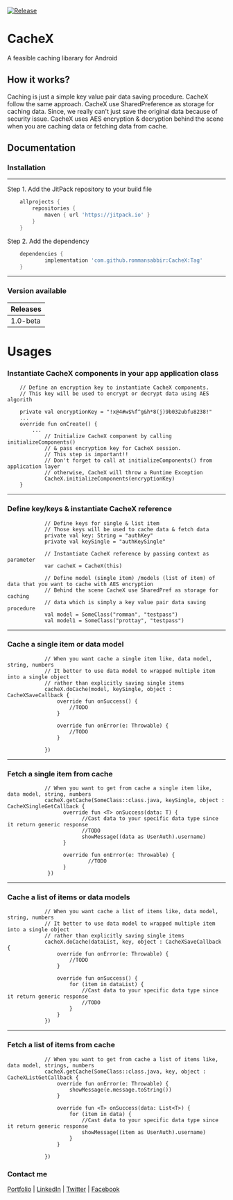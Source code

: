 [![Release](https://jitpack.io/v/jitpack/android-example.svg)](https://jitpack.io/#rommansabbir/CacheX/1.0-beta)
# CacheX
A feasible caching libarary for Android

## How it works?
Caching is just a simple key value pair data saving procedure. CacheX follow the same approach. CacheX use SharedPreference as storage
for caching data. Since, we really can't just save the original data because of security issue. CacheX uses AES encryption & decryption
behind the scene when you are caching data or fetching data from cache. 

## Documentation

### Installation
---
Step 1. Add the JitPack repository to your build file 

```gradle
	allprojects {
		repositories {
			maven { url 'https://jitpack.io' }
		}
	}
```

Step 2. Add the dependency

```gradle
	dependencies {
	        implementation 'com.github.rommansabbir:CacheX:Tag'
	}
```

---

### Version available

| Releases        
| ------------- |
| 1.0-beta      |

# Usages
### Instantiate CacheX components in your app application class

````
    // Define an encryption key to instantiate CacheX components.
    // This key will be used to encrypt or decrypt data using AES algorith
    
    private val encryptionKey = "!x@4#w$%f^g&h*8(j)9b032ubfu8238!"
    ...
    override fun onCreate() {
        ...
            // Initialize CacheX component by calling initializeComponents()  
            // & pass encryption key for CacheX session.  
            // This step is important!!
            // Don't forget to call at initializeComponents() from application layer  
            // otherwise, CacheX will throw a Runtime Exception
            CacheX.initializeComponents(encryptionKey)
    }
````
---

### Define key/keys & instantiate CacheX reference
```
            // Define keys for single & list item
            // Those keys will be used to cache data & fetch data
            private val key: String = "authKey"
            private val keySingle = "authKeySingle"

            // Instantiate CacheX reference by passing context as parameter
            var cacheX = CacheX(this)

            // Define model (single item) /models (list of item) of data that you want to cache with AES encryption
            // Behind the scene CacheX use SharedPref as storage for caching
            // data which is simply a key value pair data saving procedure
            val model = SomeClass("romman", "testpass")
            val model1 = SomeClass("prottay", "testpass")
```
---

### Cache a single item or data model
````
            // When you want cache a single item like, data model, string, numbers
            // It better to use data model to wrapped multiple item into a single object
            // rather than explicitly saving single items
            cacheX.doCache(model, keySingle, object : CacheXSaveCallback {
                override fun onSuccess() {
                    //TODO
                }

                override fun onError(e: Throwable) {
                    //TODO
                }

            })
````
---

### Fetch a single item from cache
````
            // When you want to get from cache a single item like, data model, string, numbers
            cacheX.getCache(SomeClass::class.java, keySingle, object : CacheXSingleGetCallback {
                  override fun <T> onSuccess(data: T) {
                        //Cast data to your specific data type since it return generic response
                        //TODO
                        showMessage((data as UserAuth).username)
                  }

                  override fun onError(e: Throwable) {
                          //TODO
                  }
             })
````
---

### Cache a list of items or data models
````
            // When you want cache a list of items like, data model, string, numbers
            // It better to use data model to wrapped multiple item into a single object
            // rather than explicitly saving single items
            cacheX.doCache(dataList, key, object : CacheXSaveCallback {
                override fun onError(e: Throwable) {
                    //TODO
                }

                override fun onSuccess() {
                    for (item in dataList) {
                        //Cast data to your specific data type since it return generic response
                        //TODO
                    }
                }
            })
````
---

### Fetch a list of  items from cache
````
            // When you want to get from cache a list of items like, data model, strings, numbers
            cacheX.getCache(SomeClass::class.java, key, object : CacheXListGetCallback {
                override fun onError(e: Throwable) {
                    showMessage(e.message.toString())
                }

                override fun <T> onSuccess(data: List<T>) {
                    for (item in data) {
                        //Cast data to your specific data type since it return generic response
                        showMessage((item as UserAuth).username)
                    }
                }

            })
````

### Contact me
[Portfolio](https://www.rommansabbir.com/) | [LinkedIn](https://www.linkedin.com/in/rommansabbir/) | [Twitter](https://www.twitter.com/itzrommansabbir/) | [Facebook](https://www.facebook.com/itzrommansabbir/)

